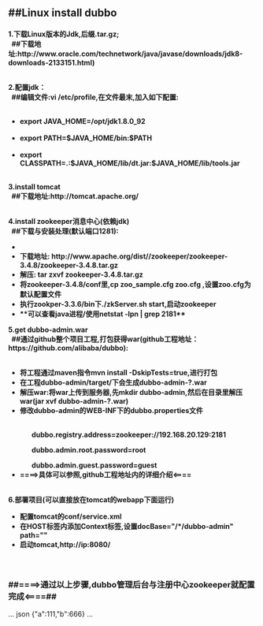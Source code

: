 <h2>##Linux install dubbo</h2>
<h4>
  1.下载Linux版本的Jdk,后缀.tar.gz;<br/>
&nbsp;&nbsp;##下载地址:http://www.oracle.com/technetwork/java/javase/downloads/jdk8-downloads-2133151.html)<br/><br/>
  
  2.配置jdk：<br/>
  &nbsp;&nbsp;##编辑文件:vi /etc/profile,在文件最末,加入如下配置:
  <ul>
	&nbsp;&nbsp;<li>export JAVA_HOME=/opt/jdk1.8.0_92</li>
	&nbsp;&nbsp;<li>export PATH=$JAVA_HOME/bin:$PATH</li>
	&nbsp;&nbsp;<li>export CLASSPATH=.:$JAVA_HOME/lib/dt.jar:$JAVA_HOME/lib/tools.jar</li>
  </ul><br/>
  3.install tomcat <br/>
  &nbsp;&nbsp;##下载地址:http://tomcat.apache.org/<br/><br/>
	
  4.install zookeeper消息中心(依赖jdk)<br/>
  &nbsp;&nbsp;##下载与安装处理(默认端口1281):<br/>
  <ul>
    <li></li>
    <li>下载地址: http://www.apache.org/dist//zookeeper/zookeeper-3.4.8/zookeeper-3.4.8.tar.gz</li>
    <li>解压: tar zxvf zookeeper-3.4.8.tar.gz </li>
    <li>将zookeeper-3.4.8/conf里,cp zoo_sample.cfg zoo.cfg ,设置zoo.cfg为默认配置文件</li>
    <li>执行zookper-3.3.6/bin下./zkServer.sh start,启动zookeeper</li>
    <li>**可以查看java进程/使用netstat -lpn | grep 2181** </li>
  </ul>
  5.get dubbo-admin.war <br/>
    &nbsp;&nbsp;##通过github整个项目工程,打包获得war(github工程地址：https://github.com/alibaba/dubbo):<br/><br/>
    <ul>
    	<li>将工程通过maven指令mvn install -DskipTests=true,进行打包</li>
    	<li>在工程dubbo-admin/target/下会生成dubbo-admin-?.war </li>
    	<li>解压war:将war上传到服务器,先mkdir dubbo-admin,然后在目录里解压war(jar xvf dubbo-admin-?.war)</li>
    	<li>修改dubbo-admin的WEB-INF下的dubbo.properties文件</li><br/>
    	<ol>dubbo.registry.address=zookeeper://192.168.20.129:2181</ol>
    	<ol>dubbo.admin.root.password=root</ol>
    	<ol>dubbo.admin.guest.password=guest</ol>
	<li>====>具体可以参照,github工程地址内的详细介绍<====</li>
    </ul>
    </br>
   6.部署项目(可以直接放在tomcat的webapp下面运行)<br/>
  <ul>
  	<li>配置tomcat的conf/service.xml</li>
  	<li>在HOST标签内添加Context标签,设置docBase="/*/dubbo-admin" path=""</li>
  	<li>启动tomcat,http://ip:8080/</li>
  </ul>

</h4>
<br/>
<h3>##====>通过以上步骤,dubbo管理后台与注册中心zookeeper就配置完成<====##</h3>
	
... json
{"a":111,"b":666}
...
